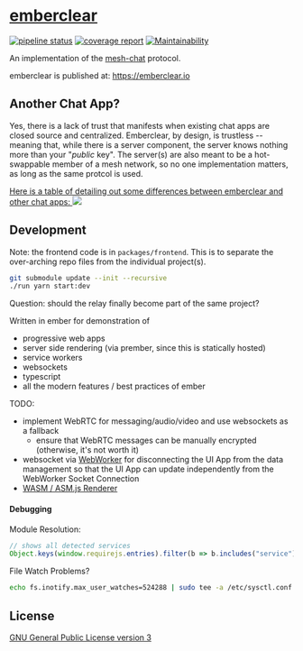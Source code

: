 # [emberclear](https://emberclear.io)
[![pipeline status](https://gitlab.com/NullVoxPopuli/emberclear/badges/master/pipeline.svg)](https://gitlab.com/NullVoxPopuli/emberclear/commits/master)
[![coverage report](https://gitlab.com/NullVoxPopuli/emberclear/badges/master/coverage.svg)](https://gitlab.com/NullVoxPopuli/emberclear/commits/master)
[![Maintainability](https://api.codeclimate.com/v1/badges/3f2faa686db3db3a52f8/maintainability)](https://codeclimate.com/github/NullVoxPopuli/emberclear/maintainability)



An implementation of the [mesh-chat](https://github.com/neuravion/mesh-chat) protocol.


emberclear is published at: https://emberclear.io

## Another Chat App?

Yes, there is a lack of trust that manifests when existing chat apps are closed source and centralized. Emberclear, by design, is trustless -- meaning that, while there is a server component, the server knows nothing more than your "_public_ key".  The server(s) are also meant to be a hot-swappable member of a mesh network, so no one implementation matters, as long as the same protcol is used.

<a href='https://docs.google.com/spreadsheets/d/116MpTXfga_f8N0tLSY_Glt_fd4GIag9T5-P_mag7RlQ/edit#gid=0'  target='_blank'>
  Here is a table of detailing out some differences between emberclear and other chat apps:
  <img src='https://gitlab.com/NullVoxPopuli/emberclear/raw/master/images/comparison.png'>
</a>


## Development

Note: the frontend code is in `packages/frontend`. This is to separate the over-arching  repo files from the individual project(s).

```bash
git submodule update --init --recursive
./run yarn start:dev
```

Question: should the relay finally become part of the same project?

Written in ember for demonstration of
 - progressive web apps
 - server side rendering (via prember, since this is statically hosted)
 - service workers
 - websockets
 - typescript
 - all the modern features / best practices of ember


TODO:
 - implement WebRTC for messaging/audio/video and use websockets as a fallback
   - ensure that WebRTC messages can be manually encrypted (otherwise, it's not worth it)
 - websocket via [WebWorker](https://developer.mozilla.org/en-US/docs/Web/API/Web_Workers_API/Using_web_workers) for disconnecting the UI App from the data management so that the UI App can update independently from the WebWorker Socket Connection
 - [WASM / ASM.js Renderer](https://github.com/201-created/emberconf-schedule-2018/compare/master...asmjs?expand=1)

#### Debugging

Module Resolution:
```js
// shows all detected services
Object.keys(window.requirejs.entries).filter(b => b.includes("service"))
```

File Watch Problems?
```bash
echo fs.inotify.max_user_watches=524288 | sudo tee -a /etc/sysctl.conf && sudo sysctl -p
```



## License

[GNU General Public License version 3](https://tldrlegal.com/license/gnu-general-public-license-v3-(gpl-3)#summary)
